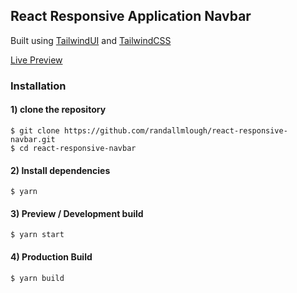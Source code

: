 ## React Responsive Application Navbar
Built using [TailwindUI](https://tailwindui.com) and [TailwindCSS](https://tailwindcss.com/)

[Live Preview](https://react-navbar.randylough.com/)

### Installation

#### 1) clone the repository
```shell
$ git clone https://github.com/randallmlough/react-responsive-navbar.git
$ cd react-responsive-navbar
```


#### 2) Install dependencies
```shell
$ yarn
```


#### 3) Preview / Development build
```shell
$ yarn start
```


#### 4) Production Build
```shell
$ yarn build
```